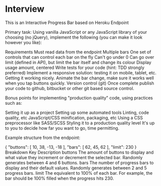 # Interview
This is an Interactive Progress Bar based on Heroku Endpoint

Primary task: Using vanilla JavaScript or any JavaScript library of your choosing (no jQuery), implement the following (you can make it look however you like):

Requirements
Must read data from the endpoint
Multiple bars
One set of controls that can control each bar on the fly
Can't go under 0
Can go over limit (defined in API), but limit the bar itself and change its colour
Display usage amount, centered
Write tests for your code (hint: TDD strongly preferred)
Implement a responsive solution: testing it on mobile, tablet, etc. Getting it working nicely.
Animate the bar change, make sure it works well when you tap buttons quickly.
Version control (git)
Once complete publish your code to github, bitbucket or other git based source control.

Bonus points for implementing "production quality" code, using practices such as:

Setting it up as a project
Setting up some automated tools
Linting, code quality, etc
JavaScript/CSS minification, packaging, etc
Using a CSS preprocessor like SASS/SCSS
Styling it to a production quality level
It's up to you to decide how far you want to go, time permitting.

Example structure from the endpoint:

{
    "buttons": [
        10,
        38,
        -13,
        -18
    ],
    "bars": [
        62,
        45,
        62
    ],
    "limit": 230
}
Breakdown
Key	Description
buttons	The amount of buttons to display and what value they increment or decrement the selected bar. Randomly generates between 4 and 6 buttons.
bars	The number of progress bars to display and their default values. Randomly generates between 2 and 5 progress bars.
limit	The equivalent to 100% of each bar. For example, the bar should be 100% filled when the progress hits 230. 
